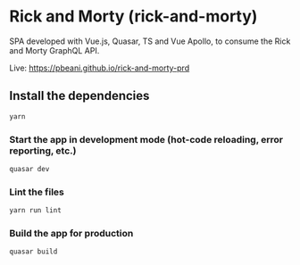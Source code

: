 # Rick and Morty (rick-and-morty)

SPA developed with Vue.js, Quasar, TS and Vue Apollo, to consume the Rick and Morty GraphQL API.

Live: https://pbeani.github.io/rick-and-morty-prd

## Install the dependencies
```bash
yarn
```

### Start the app in development mode (hot-code reloading, error reporting, etc.)
```bash
quasar dev
```

### Lint the files
```bash
yarn run lint
```

### Build the app for production
```bash
quasar build
```
